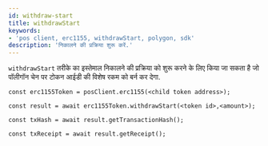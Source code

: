 ```yaml
---
id: withdraw-start
title: withdrawStart
keywords:
- 'pos client, erc1155, withdrawStart, polygon, sdk'
description: 'निकालने की प्रक्रिया शुरू करें.'
---
```


`withdrawStart` तरीके का इस्तेमाल निकालने की प्रक्रिया को शुरू करने के लिए किया जा सकता है जो पॉलीगॉन चेन पर टोकन आईडी की विशेष रकम को बर्न कर देगा.

```
const erc1155Token = posClient.erc1155(<child token address>);

const result = await erc1155Token.withdrawStart(<token id>,<amount>);

const txHash = await result.getTransactionHash();

const txReceipt = await result.getReceipt();

```
